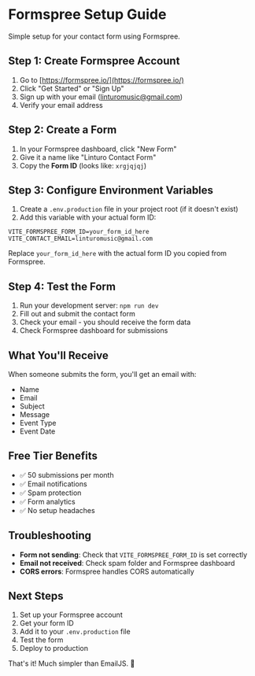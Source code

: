 # Formspree Setup Guide

Simple setup for your contact form using Formspree.

## Step 1: Create Formspree Account

1. Go to [https://formspree.io/](https://formspree.io/)
2. Click "Get Started" or "Sign Up"
3. Sign up with your email (linturomusic@gmail.com)
4. Verify your email address

## Step 2: Create a Form

1. In your Formspree dashboard, click "New Form"
2. Give it a name like "Linturo Contact Form"
3. Copy the **Form ID** (looks like: `xrgjqjqj`)

## Step 3: Configure Environment Variables

1. Create a `.env.production` file in your project root (if it doesn't exist)
2. Add this variable with your actual form ID:

```env
VITE_FORMSPREE_FORM_ID=your_form_id_here
VITE_CONTACT_EMAIL=linturomusic@gmail.com
```

Replace `your_form_id_here` with the actual form ID you copied from Formspree.

## Step 4: Test the Form

1. Run your development server: `npm run dev`
2. Fill out and submit the contact form
3. Check your email - you should receive the form data
4. Check Formspree dashboard for submissions

## What You'll Receive

When someone submits the form, you'll get an email with:
- Name
- Email
- Subject
- Message
- Event Type
- Event Date

## Free Tier Benefits

- ✅ 50 submissions per month
- ✅ Email notifications
- ✅ Spam protection
- ✅ Form analytics
- ✅ No setup headaches

## Troubleshooting

- **Form not sending**: Check that `VITE_FORMSPREE_FORM_ID` is set correctly
- **Email not received**: Check spam folder and Formspree dashboard
- **CORS errors**: Formspree handles CORS automatically

## Next Steps

1. Set up your Formspree account
2. Get your form ID
3. Add it to your `.env.production` file
4. Test the form
5. Deploy to production

That's it! Much simpler than EmailJS. 🎉 